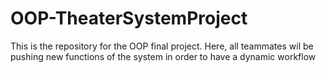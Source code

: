 # OOP-TheaterSystemProject
This is the repository for the OOP final project. Here, all teammates wil be pushing new functions of the system in order to have a dynamic workflow
